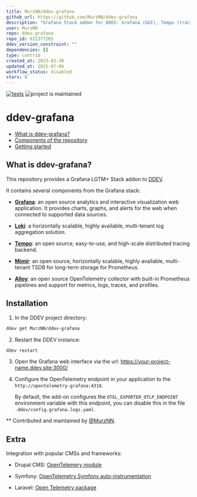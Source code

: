 ```yaml
---
title: MurzNN/ddev-grafana
github_url: https://github.com/MurzNN/ddev-grafana
description: "Grafana Stack addon for DDEV: Grafana (GUI), Tempo (tracing, OpenTelemetry), Loki (logs, promtail), Mimir (metrics, prometheus)"
user: MurzNN
repo: ddev-grafana
repo_id: 621377265
ddev_version_constraint: ""
dependencies: []
type: contrib
created_at: 2023-03-30
updated_at: 2025-07-04
workflow_status: disabled
stars: 8
---
```


[![tests](https://github.com/MurzNN/ddev-grafana/actions/workflows/tests.yml/badge.svg)](https://github.com/MurzNN/ddev-grafana/actions/workflows/tests.yml)
![project is maintained](https://img.shields.io/maintenance/yes/2024.svg)

# ddev-grafana <!-- omit in toc -->

* [What is ddev-grafana?](#what-is-ddev-grafana)
* [Components of the repository](#components-of-the-repository)
* [Getting started](#getting-started)

## What is ddev-grafana?

This repository provides a Grafana LGTM+ Stack addon to
[DDEV](https://ddev.readthedocs.io).

It contains several components from the Grafana stack:

- **[Grafana](https://grafana.com/oss/grafana/)**: an open source analytics and
  interactive visualization web application. It provides charts, graphs, and
  alerts for the web when connected to supported data sources.

- **[Loki](https://grafana.com/oss/loki/)**: a horizontally scalable, highly
  available, multi-tenant log aggregation solution.

- **[Tempo](https://grafana.com/oss/tempo/)**: an open source, easy-to-use, and
  high-scale distributed tracing backend.

- **[Mimir](https://grafana.com/oss/mimir/)**: an open source, horizontally
  scalable, highly available, multi-tenant TSDB for long-term storage for
  Prometheus.

- **[Alloy](https://grafana.com/oss/alloy-opentelemetry-collector/)**: an open
  source OpenTelemetry collector with built-in Prometheus pipelines and support
  for metrics, logs, traces, and profiles.


## Installation

1. In the DDEV project directory:

  ```sh
  ddev get MurzNN/ddev-grafana
  ```

2. Restart the DDEV instance:

  ```sh
  ddev restart
  ```

3. Open the Grafana web interface via the url:
   https://your-project-name.ddev.site:3000/

4. Configure the OpenTelemetry endpoint in your application
   to the `http://opentelemetry-grafana:4318`.

   By default, the add-on configures the `OTEL_EXPORTER_OTLP_ENDPOINT`
   environment variable with this endpoint, you can disable this in the file
   `.ddev/config.grafana.logs.yaml`.

** Contributed and maintained by [@MurzNN](https://github.com/MurzNN).

## Extra

Integration with popular CMSs and frameworks:

- Drupal CMS: [OpenTelemery
  module](https://www.drupal.org/project/opentelemetry)

- Symfony: [OpenTelemetry Symfony
  auto-instrumentation](https://github.com/opentelemetry-php/contrib-auto-symfony)

- Laravel: [Open Telemetry
  package](https://github.com/spatie/laravel-open-telemetry)
